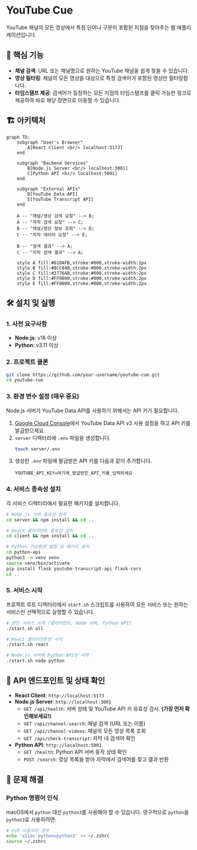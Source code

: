 # YouTube Cue

YouTube 채널의 모든 영상에서 특정 단어나 구문이 포함된 지점을 찾아주는 웹 애플리케이션입니다.

## 🌟 핵심 기능
- **채널 검색**: URL 또는 채널명으로 원하는 YouTube 채널을 쉽게 찾을 수 있습니다.
- **영상 필터링**: 채널의 모든 영상을 대상으로 특정 검색어가 포함된 영상만 필터링합니다.
- **타임스탬프 제공**: 검색어가 등장하는 모든 지점의 타임스탬프를 클릭 가능한 링크로 제공하여 바로 해당 장면으로 이동할 수 있습니다.

## 🏗️ 아키텍처
```mermaid
graph TD;
    subgraph "User's Browser"
        A[React Client <br/> localhost:5173]
    end

    subgraph "Backend Services"
        B[Node.js Server <br/> localhost:3001]
        C[Python API <br/> localhost:5001]
    end
    
    subgraph "External APIs"
        D[YouTube Data API]
        E[YouTube Transcript API]
    end

    A -- "채널/영상 검색 요청" --> B;
    A -- "자막 검색 요청" --> C;
    B -- "채널/영상 정보 조회" --> D;
    C -- "자막 데이터 요청" --> E;
    
    B -- "검색 결과" --> A;
    C -- "자막 검색 결과" --> A;

    style A fill:#61DAFB,stroke:#000,stroke-width:2px
    style B fill:#8CC84B,stroke:#000,stroke-width:2px
    style C fill:#3776AB,stroke:#000,stroke-width:2px
    style D fill:#FF0000,stroke:#000,stroke-width:2px
    style E fill:#FF0000,stroke:#000,stroke-width:2px
```

## 🛠️ 설치 및 실행

### 1. 사전 요구사항
- **Node.js**: v18 이상
- **Python**: v3.11 이상

### 2. 프로젝트 클론
```bash
git clone https://github.com/your-username/youtube-cue.git
cd youtube-cue
```

### 3. 환경 변수 설정 (매우 중요)
Node.js 서버가 YouTube Data API를 사용하기 위해서는 API 키가 필요합니다.

1.  [Google Cloud Console](https://console.cloud.google.com/apis/credentials)에서 YouTube Data API v3 사용 설정을 하고 API 키를 발급받으세요.
2.  `server` 디렉터리에 `.env` 파일을 생성합니다.
    ```bash
    touch server/.env
    ```
3.  생성한 `.env` 파일에 발급받은 API 키를 다음과 같이 추가합니다.
    ```
    YOUTUBE_API_KEY=여기에_발급받은_API_키를_입력하세요
    ```

### 4. 서비스 종속성 설치
각 서비스 디렉터리에서 필요한 패키지를 설치합니다.

```bash
# Node.js 서버 종속성 설치
cd server && npm install && cd ..

# React 클라이언트 종속성 설치
cd client && npm install && cd ..

# Python 가상환경 설정 및 패키지 설치
cd python-api
python3 -m venv venv
source venv/bin/activate
pip install flask youtube-transcript-api flask-cors
cd ..
```

### 5. 서비스 시작
프로젝트 루트 디렉터리에서 `start.sh` 스크립트를 사용하여 모든 서비스 또는 원하는 서비스만 선택적으로 실행할 수 있습니다.

```bash
# 모든 서비스 시작 (클라이언트, Node 서버, Python API)
./start.sh all

# React 클라이언트만 시작
./start.sh react

# Node.js 서버와 Python API만 시작
./start.sh node python
```

## 📡 API 엔드포인트 및 상태 확인

- **React Client**: `http://localhost:5173`
- **Node.js Server**: `http://localhost:3001`
  - `GET /api/health`: 서버 상태 및 YouTube API 키 유효성 검사. **(가장 먼저 확인해보세요!)**
  - `GET /api/channel-search`: 채널 검색 (URL 또는 이름)
  - `GET /api/channel-videos`: 채널의 모든 영상 목록 조회
  - `GET /api/check-transcript`: 자막 내 검색어 확인
- **Python API**: `http://localhost:5001`
  - `GET /health`: Python API 서버 동작 상태 확인
  - `POST /search`: 영상 목록을 받아 자막에서 검색어를 찾고 결과 반환

## 🐛 문제 해결

### Python 명령어 인식
macOS에서 `python` 대신 `python3`를 사용해야 할 수 있습니다. 영구적으로 `python`을 `python3`로 사용하려면:
```bash
# zsh 사용자의 경우
echo 'alias python=python3' >> ~/.zshrc
source ~/.zshrc
```